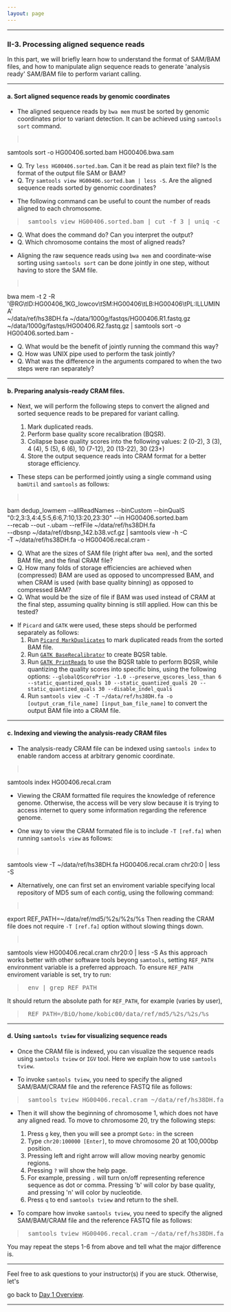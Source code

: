 ```yaml
---
layout: page
---
```


---

### II-3. Processing aligned sequence reads

In this part, we will briefly learn how to understand the format of
SAM/BAM files, and how to manipulate align sequence reads to
generate 'analysis ready' SAM/BAM file to perform variant calling.

---

#### a. Sort aligned sequence reads by genomic coordinates

- The aligned sequence reads by `bwa mem` must be sorted by
genomic coordinates prior to variant detection. It can be achieved
using `samtools sort` command.
> <pre>
samtools sort -o HG00406.sorted.bam HG00406.bwa.sam </pre>
  * Q. Try `less HG00406.sorted.bam`. Can it be read as plain text file?
    Is the format of the output file SAM or BAM?
  * Q. Try `samtools view HG00406.sorted.bam | less -S`. Are the aligned
    sequence reads sorted by genomic coordinates? 
	
- The following command can be useful to count the number of reads
aligned to each chromosome. 
> <pre> samtools view HG00406.sorted.bam | cut -f 3 | uniq -c </pre>
  * Q. What does the command do? Can you interpret the output?
  * Q. Which chromosome contains the most of aligned reads?
  
- Aligning the raw sequence reads using `bwa mem` and coordinate-wise
sorting using `samtools sort` can be done jointly in one step,
without having to store the SAM file.
> <pre>
bwa mem -t 2 -R '@RG\tID:HG00406_1KG_lowcov\tSM:HG00406\tLB:HG00406\tPL:ILLUMINA' \
~/data/ref/hs38DH.fa ~/data/1000g/fastqs/HG00406.R1.fastq.gz \
~/data/1000g/fastqs/HG00406.R2.fastq.gz | samtools sort -o HG00406.sorted.bam - </pre>
  * Q. What would be the benefit of jointly running the command this way?
  * Q. How was UNIX pipe used to perform the task jointly?
  * Q. What was the difference in the arguments compared to when the
    two steps were ran separately?
  
---

#### b. Preparing analysis-ready CRAM files.
	
- Next, we will perform the following steps to convert the aligned and
sorted sequence reads to be prepared for variant calling.
  1. Mark duplicated reads.
  2. Perform base quality score recalibration (BQSR).
  3. Collapse base quality scores into the following values: 2 (0-2),
     3 (3), 4 (4), 5 (5), 6 (6), 10 (7-12), 20 (13-22), 30 (23+)
  4. Store the output sequence reads into CRAM format for a better
     storage efficiency.

- These steps can be performed jointly using a single command using
  `bamUtil` and `samtools` as follows:
> <pre>
bam dedup_lowmem --allReadNames --binCustom --binQualS \
"0:2,3:3,4:4,5:5,6:6,7:10,13:20,23:30" --in HG00406.sorted.bam \
--recab --out -.ubam --refFile ~/data/ref/hs38DH.fa \
--dbsnp ~/data/ref/dbsnp_142.b38.vcf.gz | samtools view -h -C \
-T ~/data/ref/hs38DH.fa -o HG00406.recal.cram - </pre>
  * Q. What are the sizes of SAM file (right after `bwa mem`), and the
    sorted BAM file, and the final CRAM file? 
  * Q. How many folds of
    storage efficiencies are achieved when (compressed) BAM are used
    as opposed to uncompressed BAM, and when CRAM is used (with base
    quality binning) as opposed to compressed BAM?
  * Q. What would be the size of file if BAM was used instead of CRAM at
    the final step, assuming quality binning is still applied. How can
    this be tested?

- If `Picard` and `GATK` were used, these steps should be performed
  separately as follows:
  1. Run [`Picard
     MarkDuplicates`](https://broadinstitute.github.io/picard/command-line-overview.html#MarkDuplicates)
     to mark duplicated reads from the sorted BAM file.
  2. Run [`GATK
     BaseRecalibrator`](https://software.broadinstitute.org/gatk/documentation/tooldocs/3.8-0/org_broadinstitute_gatk_tools_walkers_bqsr_BaseRecalibrator.php)
     to create BQSR table.
  3. Run [`GATK
     PrintReads`](https://gatkforums.broadinstitute.org/gatk/discussion/44/base-quality-score-recalibration-bqsr)
     to use the BQSR table to perform BQSR, while quantizing the
     quality scores into specific bins, using the following options:
     `--globalQScorePrior -1.0 --preserve_qscores_less_than 6
     --static_quantized_quals 10 --static_quantized_quals 20
     --static_quantized_quals 30 --disable_indel_quals`
   4. Run `samtools view -C -T ~/data/ref/hs38DH.fa -o
   [output_cram_file_name] [input_bam_file_name]` to convert the
   output BAM file into a CRAM file.
   
---

#### c. Indexing and viewing the analysis-ready CRAM files

- The analysis-ready CRAM file can be indexed using `samtools index`
  to enable random access at arbitrary genomic coordinate.
> <pre>
samtools index HG00406.recal.cram </pre>

- Viewing the CRAM formatted file requires the knowledge of reference
  genome. Otherwise, the access will be very slow because it is trying
  to access internet to query some information regarding the reference
  genome.
  
- One way to view the CRAM formated file is to include `-T [ref.fa]`
  when running `samtools view` as follows:
><pre>
samtools view -T ~/data/ref/hs38DH.fa HG00406.recal.cram chr20:0 | less -S </pre>
  
- Alternatively, one can first set an enviroment variable specifying
  local repository of MD5 sum of each contig, using the following command:
><pre>
export REF_PATH=~/data/ref/md5/%2s/%2s/%s </pre>
Then reading the CRAM file does not require `-T [ref.fa]` option
  without slowing things down. 
><pre>
samtools view HG00406.recal.cram chr20:0 | less -S </pre>
  As this approach works better with other
  software tools beyong `samtools`, setting `REF_PATH` environment
  variable is a preferred approach. To ensure `REF_PATH` enviroment
  variable is set, try to run:
><pre> env | grep REF_PATH </pre>
It should return the absolute path for `REF_PATH`, for example (varies
  by user), 
><pre> REF_PATH=/BiO/home/kobic00/data/ref/md5/%2s/%2s/%s </pre>


---

#### d. Using `samtools tview` for visualizing sequence reads

- Once the CRAM file is indexed, you can visualize the sequence reads
using `samtools tview` or `IGV` tool. Here we explain how to use
`samtools tview`.

- To invoke `samtools tview`, you need to specify the aligned
SAM/BAM/CRAM file and the reference FASTQ file as follows:
> <pre> samtools tview HG00406.recal.cram ~/data/ref/hs38DH.fa </pre>

- Then it will show the beginning of chromosome 1, which does not have
  any aligned read. To move to chromosome 20, try the following steps:
  1. Press `g` key, then you will see a prompt `Goto:` in the screen
  2. Type `chr20:100000 [Enter]`, to move chromosome 20 at 100,000bp
     position.
  3. Pressing left and right arrow will allow moving nearby genomic
     regions.
  4. Pressing `?` will show the help page. 
  5. For example, pressing `.`
     will turn on/off representing reference sequence as dot or
     comma. Pressing 'b' will color by base quality, and pressing 'n'
     will color by nucleotide. 
  6. Press `q` to end `samtools tview` and return to the shell.
  
- To compare how invoke `samtools tview`, you need to specify the aligned
SAM/BAM/CRAM file and the reference FASTQ file as follows:
> <pre> samtools tview HG00406.recal.cram ~/data/ref/hs38DH.fa </pre>
You may repeat the steps 1-6 from above and tell what the major
difference is.
  
---

Feel free to ask questions to your instructor(s) if you are stuck. 
Otherwise, let's 
<!-- go to next step 
[II-4 Quality control of aligned sequence reads](../class-material/day1-bam-quality-control.html)
, or -->
go back to [Day 1 Overview](../day1).

---
